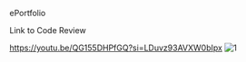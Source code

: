 ePortfolio

Link to Code Review

https://youtu.be/QG155DHPfGQ?si=LDuvz93AVXW0bIpx
![1](https://github.com/michelleredmond/michelleredmond.github.io/assets/79543604/e4a6bcdd-0b58-49d5-97ac-6258c492eaed)
